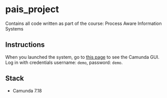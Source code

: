 # pais_project
Contains all code written as part of the course: Process Aware Information Systems

## Instructions

When you launched the system, go to [this page](http://localhost:8080/camunda/app/welcome/default/#!/welcome) to see the Camunda GUI.
Log in with credentials username: ``demo``, password: ``demo``. 

## Stack

- Camunda 7.18

